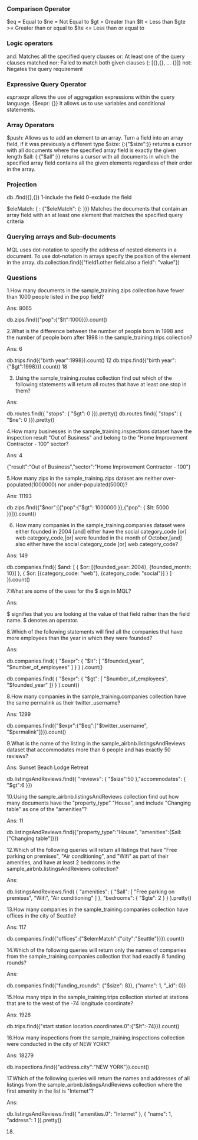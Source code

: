 ### Comparison Operator
$eq = Equal to
$ne = Not Equal to
$gt > Greater than
$lt < Less than
$gte >= Greater than or equal to
$lte <= Less than or equal to

### Logic operators
and: Matches all the specified query clauses
or: At least one of the query clauses matched
nor: Failed to match both given clauses
{<operator>: [{<expression1>},{<expression2>}, ...  {<expressionN>}]}
not: Negates the query requirement

### Expressive Query Operator
$expr:$expr allows the use of aggregation expressions within the query language.
{$expr: {<expression>}} 
It allows us to use variables and conditional statements.

### Array Operators
$push: Allows us to add an element to an array. Turn a field into an array field, if it was previously a different type
$size: {<array field>:{"$size":<number>}} returns a cursor with all documents where the specified array field is exactly the given length
$all: {<array field>:{"$all":<array>}} returns a cursor with all documents in which the specified array field contains all the given elements regardless of their order in the array. 

### Projection
db.<collection>.find({<query>},{<projection>})
1-include the field
0-exclude the field

$eleMatch: {<field> : {"$eleMatch": {<field>: <value>}}}
Matches the documents that contain an array field with an at least one element that matches the specified query criteria

### Querying arrays and Sub-documents
MQL uses dot-notation to specify the address of nested elements in a document.
To use dot-notation in arrays specify the position of the element in the array.
db.collection.find({"field1.other field.also a field": "value"})


### Questions
1.How many documents in the sample_training.zips collection have fewer than 1000 people listed in the pop field?

Ans: 8065

db.zips.find({"pop":{"$lt":1000}}).count()


2.What is the difference between the number of people born in 1998 and the number of people born after 1998 in the sample_training.trips collection?

Ans: 6

db.trips.find({"birth year":1998}).count() 12
db.trips.find({"birth year":{"$gt":1998}}).count() 18

3. Using the sample_training.routes collection find out which of the following statements will return all routes that have at least one stop in them?

Ans:

db.routes.find({ "stops": { "$gt": 0 }}).pretty()
db.routes.find({ "stops": { "$ne": 0 }}).pretty()

4.How many businesses in the sample_training.inspections dataset have the inspection result "Out of Business" and belong to the "Home Improvement Contractor - 100" sector?

Ans: 4

{"result":"Out of Business","sector":"Home Improvement Contractor - 100"}

5.How many zips in the sample_training.zips dataset are neither over-populated(1000000) nor under-populated(5000)?

Ans: 11193

db.zips.find({"$nor":[{"pop":{"$gt": 1000000 }},{"pop": { $lt: 5000 }}]}).count()

6. How many companies in the sample_training.companies dataset were either founded in 2004
[and] either have the social category_code [or] web category_code,[or] were founded in the month of October,[and] also either have the social category_code [or] web category_code?

Ans: 149

db.companies.find({
    $and: [
        {
            $or: [{founded_year: 2004}, {founded_month: 10}]
        },
        {
            $or: [{category_code: "web"}, {category_code: "social"}]
        }
    ]
}).count()

7.What are some of the uses for the $ sign in MQL?

Ans:

$ signifies that you are looking at the value of that field rather than the field name.
$ denotes an operator.

8.Which of the following statements will find all the companies that have more employees than the year in which they were founded?

Ans:

db.companies.find(
    { "$expr": { "$lt": [ "$founded_year", "$number_of_employees" ] } }
  ).count()

db.companies.find(
    { "$expr": { "$gt": [ "$number_of_employees", "$founded_year" ]} }
  ).count()

8.How many companies in the sample_training.companies collection have the same permalink as their twitter_username?

Ans: 1299

db.companies.find({"$expr":{"$eq":["$twitter_username", "$permalink"]}}).count()

9.What is the name of the listing in the sample_airbnb.listingsAndReviews dataset that accommodates more than 6 people and has exactly 50 reviews?

Ans: Sunset Beach Lodge Retreat

db.listingsAndReviews.find({ "reviews": { "$size":50 },"accommodates": { "$gt":6 }})

10.Using the sample_airbnb.listingsAndReviews collection find out how many documents have the "property_type" "House", and include "Changing table" as one of the "amenities"?

Ans: 11

db.listingsAndReviews.find({"property_type":"House", "amenities":{$all:["Changing table"]}})

12.Which of the following queries will return all listings that have "Free parking on premises", "Air conditioning", and "Wifi" as part of their amenities, and have at least 2 bedrooms in the sample_airbnb.listingsAndReviews collection?

Ans:

db.listingsAndReviews.find(
  { "amenities":
      { "$all": [ "Free parking on premises", "Wifi", "Air
        conditioning" ] }, "bedrooms": { "$gte":  2 } } ).pretty()

13.How many companies in the sample_training.companies collection have offices in the city of Seattle?

Ans: 117

db.companies.find({"offices":{"$elemMatch":{"city":"Seattle"}}}).count()

14.Which of the following queries will return only the names of companies from the sample_training.companies collection that had exactly 8 funding rounds?

Ans:

db.companies.find({"funding_rounds": {"$size": 8}},
                  {"name": 1, "_id": 0})

15.How many trips in the sample_training.trips collection started at stations that are to the west of the -74 longitude coordinate?

Ans: 1928

db.trips.find({"start station location.coordinates.0":{"$lt":-74}}).count()

16.How many inspections from the sample_training.inspections collection were conducted in the city of NEW YORK?

Ans: 18279

db.inspections.find({"address.city":"NEW YORK"}).count()

17.Which of the following queries will return the names and addresses of all listings from the sample_airbnb.listingsAndReviews collection where the first amenity in the list is "Internet"?

Ans:


db.listingsAndReviews.find({ "amenities.0": "Internet" },
                           { "name": 1, "address": 1 }).pretty()

18.                           